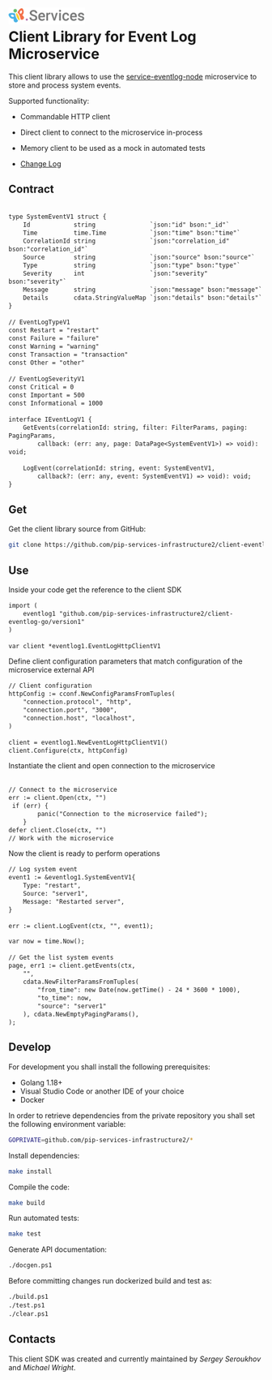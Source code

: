 # <img src="https://github.com/pip-services/pip-services/raw/master/design/Logo.png" alt="Pip.Services Logo" style="max-width:30%"> <br/> Client Library for Event Log Microservice

This client library allows to use the [service-eventlog-node](https://github.com/pip-services-infrastructure2/service-eventlog-node) microservice to store and process system events.

Supported functionality:
* Commandable HTTP client
* Direct client to connect to the microservice in-process
* Memory client to be used as a mock in automated tests

* [Change Log](CHANGELOG.md)

##  Contract

```golang

type SystemEventV1 struct {
	Id            string               `json:"id" bson:"_id"`
	Time          time.Time            `json:"time" bson:"time"`
	CorrelationId string               `json:"correlation_id" bson:"correlation_id"`
	Source        string               `json:"source" bson:"source"`
	Type          string               `json:"type" bson:"type"`
	Severity      int                  `json:"severity" bson:"severity"`
	Message       string               `json:"message" bson:"message"`
	Details       cdata.StringValueMap `json:"details" bson:"details"`
}

// EventLogTypeV1
const Restart = "restart"
const Failure = "failure"
const Warning = "warning"
const Transaction = "transaction"
const Other = "other"

// EventLogSeverityV1
const Critical = 0
const Important = 500
const Informational = 1000

interface IEventLogV1 {
    GetEvents(correlationId: string, filter: FilterParams, paging: PagingParams, 
        callback: (err: any, page: DataPage<SystemEventV1>) => void): void;
    
    LogEvent(correlationId: string, event: SystemEventV1, 
        callback?: (err: any, event: SystemEventV1) => void): void;
}

```

## Get

Get the client library source from GitHub:
```bash
git clone https://github.com/pip-services-infrastructure2/client-eventlog-go.git
```

## Use

Inside your code get the reference to the client SDK
```golang
import (
	eventlog1 "github.com/pip-services-infrastructure2/client-eventlog-go/version1"
)

var client *eventlog1.EventLogHttpClientV1
```

Define client configuration parameters that match configuration of the microservice external API
```golang
// Client configuration
httpConfig := cconf.NewConfigParamsFromTuples(
    "connection.protocol", "http",
    "connection.port", "3000",
    "connection.host", "localhost",
)

client = eventlog1.NewEventLogHttpClientV1()
client.Configure(ctx, httpConfig)
```

Instantiate the client and open connection to the microservice
```golang

// Connect to the microservice
err := client.Open(ctx, "")
 if (err) {
        panic("Connection to the microservice failed");
    }
defer client.Close(ctx, "")
// Work with the microservice

```

Now the client is ready to perform operations
```golang
// Log system event
event1 := &eventlog1.SystemEventV1{
    Type: "restart",
    Source: "server1",
    Message: "Restarted server",
}

err := client.LogEvent(ctx, "", event1);
```

```golang
var now = time.Now();

// Get the list system events
page, err1 := client.getEvents(ctx, 
    "",
    cdata.NewFilterParamsFromTuples(
        "from_time": new Date(now.getTime() - 24 * 3600 * 1000),
        "to_time": now,
        "source": "server1"
    ), cdata.NewEmptyPagingParams(),
);

```    

## Develop

For development you shall install the following prerequisites:
* Golang 1.18+
* Visual Studio Code or another IDE of your choice
* Docker

In order to retrieve dependencies from the private repository
you shall set the following environment variable:
```bash
GOPRIVATE=github.com/pip-services-infrastructure2/*
```

Install dependencies:
```bash
make install
```

Compile the code:
```bash
make build
```

Run automated tests:
```bash
make test
```

<!--
Generate GRPC protobuf stubs:
```bash
./protogen.ps1
```
-->

Generate API documentation:
```bash
./docgen.ps1
```

Before committing changes run dockerized build and test as:
```bash
./build.ps1
./test.ps1
./clear.ps1
```

## Contacts

This client SDK was created and currently maintained by *Sergey Seroukhov* and *Michael Wright*.
